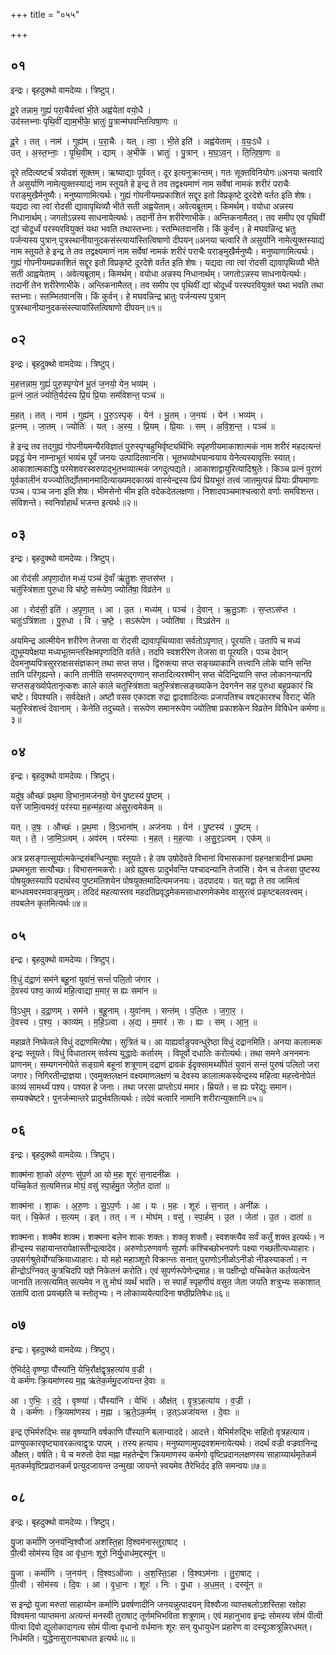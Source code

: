 +++
title = "०५५"

+++


## ०१
इन्द्रः। बृहदुक्थो वामदेव्यः। त्रिष्टुप्।

दू॒रे तन्नाम॒ गुह्यं॑ परा॒चैर्यत्त्वा॑ भी॒ते अह्व॑येतां वयो॒धै ।  
उद॑स्तभ्नाः पृथि॒वीं द्याम॒भीके॒ भ्रातुः॑ पु॒त्रान्म॑घवन्तित्विषा॒णः ॥

दू॒रे । तत् । नाम॑ । गुह्य॑म् । प॒रा॒चैः । यत् । त्वा॒ । भी॒ते इति॑ । अह्व॑येताम् । व॒यः॒ऽधै ।  
उत् । अ॒स्त॒भ्नाः॒ । पृ॒थि॒वीम् । द्याम् । अ॒भीके॑ । भ्रातुः॑ । पु॒त्रान् । म॒घ॒ऽव॒न् । ति॒त्वि॒षा॒णः ॥

दूरे तदित्यष्टर्चं त्रयोदशं सूक्तम्। ऋष्याद्याः पूर्ववत्। दूर इत्यनुक्रान्तम्। गतः सूक्तविनियोगः॥अनया चत्वारि ते असुर्याणि नामेत्युक्तस्याद्यं नाम स्तूयते हे इन्द्र ते तव तद्वक्ष्यमाणं नाम सर्वेषां नामकं शरीरं पराचैः पराङ्मुखैर्मनुष्यैः। मनुष्याणामित्यर्थः। गुह्यं गोपनीयमप्रकाशितं सद्दूर इतो विप्रकृष्टे दूरदेशे वर्तत इति शेषः। यद्यदा त्वा त्वां रोदसी द्यावापृथिव्यौ भीते सती अह्वयेताम्। अवेत्यब्रूताम्। किमर्थम्। वयोधा अन्नस्य निधानार्थम्। जगतोऽन्नस्य साधनायेत्यर्थः। तदानीं तेन शरीरेणाभीके। अन्तिकनामैतत्। तव समीप एव पृथिवीं द्यां चोदूर्ध्वं परस्परवियुक्तं यथा भवति तथास्तभ्नाः। स्तम्भितवानसि। किं कुर्वन्। हे मघवन्निन्द्र भ्रतुः पर्जन्यस्य पुत्रान् पुत्रस्थानीयानुदकसंस्त्यायांस्तित्विषाणो दीपयन्॥अनया चत्वारि ते असुर्यानि नामेत्युक्तस्याद्यं नाम स्तूयते हे इन्द्र ते तव तद्वक्ष्यमाणं नाम सर्वेषां नामकं शरीरं पराचैः पराङ्मुखैर्मनुष्यैः। मनुष्याणामित्यर्थः। गुह्यं गोपनीयमप्रकाशितं सद्दूर इतो विप्रकृष्टे दूरदेशे वर्तत इति शेषः। यद्यदा त्वा त्वां रोदसी द्यावापृथिव्यौ भीते सती आह्वयेताम् । अवेत्यब्रूताम्। किमर्थम्। वयोधा अन्नस्य निधानार्थम्। जगतोऽन्नस्य साधनायेत्यर्थः। तदानीं तेन शरीरेणाभीके। अन्तिकनामैतत्। तव समीप एव पृथिवीं द्यां चोदूर्ध्वं परस्परवियुक्तं यथा भवति तथा स्तभ्नाः। स्तम्भितवानसि। किं कुर्वन्। हे मघवन्निन्द्र भ्रातुः पर्जन्यस्य पुत्रान् पुत्रस्थानीयानुदकसंस्त्यायांस्तित्विषाणो दीपयन्॥१॥

## ०२
इन्द्रः। बृहदुक्थो वामदेव्यः। त्रिष्टुप्।

म॒हत्तन्नाम॒ गुह्यं॑ पुरु॒स्पृग्येन॑ भू॒तं ज॒नयो॒ येन॒ भव्य॑म् ।  
प्र॒त्नं जा॒तं ज्योति॒र्यद॑स्य प्रि॒यं प्रि॒याः सम॑विशन्त॒ पञ्च॑ ॥

म॒हत् । तत् । नाम॑ । गुह्य॑म् । पु॒रु॒ऽस्पृक् । येन॑ । भू॒तम् । ज॒नयः॑ । येन॑ । भव्य॑म् ।  
प्र॒त्नम् । जा॒तम् । ज्योतिः॑ । यत् । अ॒स्य॒ । प्रि॒यम् । प्रि॒याः । सम् । अ॒वि॒श॒न्त॒ । पञ्च॑ ॥

हे इन्द्र तव तद्गुह्यं गोपनीयमन्यैरविज्ञातं पुरुस्पृग्बहुभिर्वृष्ट्यर्थिभिः स्पृहणीयमाकाशात्मकं नाम शरीरं महदत्यन्तं प्रवृद्धं येन नाम्नाभूतं भव्यंच पूर्वं जनयः उत्पादितवानसि। भूतभव्योभयान्वयाय येनेत्यस्यावृत्तिः स्यात्। आकाशात्मकाद्धि परमेशवरस्वरुपाद्भुतभव्यात्मकं जगदुत्पद्यते। आकाशाद्वायुरित्यादिश्रुतेः। किञ्च प्रत्नं पुराणं पूर्वकालीनं यज्ज्योतिर्द्योतमानमादित्याख्यमदकाख्यं वास्येन्द्रस्य प्रियं प्रियभूतं तत्त्वं जातमुत्पन्नं प्रियाः प्रीयमाणाः पञ्च। पञ्च जना इति शेषः। भीमसेनो भीम इति वदेकदेतलक्षणा। निशादपञ्चमाश्चत्वारो वर्णाः समविशन्त। संविशन्ते। स्वनिर्वाहार्थं भजन्त इत्यर्थः॥२॥

## ०३
इन्द्रः। बृहदुक्थो वामदेव्यः। त्रिष्टुप्।

आ रोद॑सी अपृणा॒दोत मध्यं॒ पञ्च॑ दे॒वाँ ऋ॑तु॒शः स॒प्तस॑प्त ।  
चतु॑स्त्रिंशता पुरु॒धा वि च॑ष्टे॒ सरू॑पेण॒ ज्योति॑षा॒ विव्र॑तेन ॥

आ । रोद॑सी॒ इति॑ । अ॒पृ॒णा॒त् । आ । उ॒त । मध्य॑म् । पञ्च॑ । दे॒वान् । ऋ॒तु॒ऽशः । स॒प्तऽस॑प्त ।  
चतुः॑ऽत्रिंशता । पु॒रु॒धा । वि । च॒ष्टे॒ । सऽरू॑पेण । ज्योति॑षा । विऽव्र॑तेन ॥

अयमिन्द्र आत्मीयेन शरीरेण तेजसा वा रोदसी द्यावापृथिव्यावा सर्वतोऽपृणात्। पूरयति। उतापि च मध्यं द्युभूम्यपेक्षया मध्यभूतमन्तरिक्षमपृणादिति वर्तते। तदपि स्वशरीरेण तेजसा वा पूरयति। पञ्च देवान् देवमनुष्यपित्रसुरराक्षससंज्ञकान् तथा सप्त सप्त। द्विरुक्त्या सप्त सङ्ख्याकानि तत्त्वानि लोके यानि सन्ति तानि परिगृह्यन्ते। कानि तानीति सप्तमरुद्गणान् सप्तादित्यरश्मीन् सप्त चेदिन्द्रियानि सप्त लोकानन्यानपि सप्तसङ्ख्योपेतानृत्कशः काले काले चतुस्त्रिंशता चतुस्त्रिंशत्सङ्ख्याकेन देवगनेन सह पुरुधा बहुप्रकारं चि चष्टे। विपश्यति। सर्वदेक्षते। अष्टौ वसव एकादश रुद्रा द्वादशादित्याः प्रजापतिश्च वषट्कारश्च विराट् चेति चतुस्त्रिंशत्त्वं देवानाम् । केनेति तदुच्यते। सरूपेण समानरूपेण ज्योतिषा प्रकाशकेन विव्रतेन विविधेन कर्मणा॥३॥

## ०४
इन्द्रः। बृहदुक्थो वामदेव्यः। त्रिष्टुप्।

यदु॑ष॒ औच्छः॑ प्रथ॒मा वि॒भाना॒मज॑नयो॒ येन॑ पु॒ष्टस्य॑ पु॒ष्टम् ।  
यत्ते॑ जामि॒त्वमव॑रं॒ पर॑स्या म॒हन्म॑ह॒त्या अ॑सुर॒त्वमेक॑म् ॥

यत् । उ॒षः॒ । औच्छः॑ । प्र॒थ॒मा । वि॒ऽभाना॑म् । अज॑नयः । येन॑ । पु॒ष्टस्य॑ । पु॒ष्टम् ।  
यत् । ते॒ । जा॒मि॒ऽत्वम् । अव॑रम् । पर॑स्याः । म॒हत् । म॒ह॒त्याः । अ॒सु॒र॒ऽत्वम् । एक॑म् ॥

अत्र प्रसङ्गात्सूर्यात्मकेन्द्रसंबन्धिन्युषाः स्तूयते। हे उष उषोदेवते विभानां विभासकानां ग्रहनक्षत्रादीनां प्रथमा प्रथमभुता सत्यौच्छः। विभासनमकरोः। अग्रे ह्युषसः प्रादुर्भवन्ति पश्चादन्यानि तेजांसि। येन च तेजसा पुष्टस्य पोषयुक्तस्यापि पदार्थस्य पुष्टमतिशयेन पोषयुक्तमादित्यमजनयः। उदपादयः। यत् यद्वा ते तव जामित्वं बान्धवमवरमवाङ्मुखम्। तदिदं महत्यास्तव महदतिप्रवृद्धमेकमसाधारणमेकमेव वासुरत्वं प्रकृष्टबलवत्त्वम्। तवबलेन कृतमित्यर्थः॥४॥

## ०५
इन्द्रः। बृहदुक्थो वामदेव्यः। त्रिष्टुप्।

वि॒धुं द॑द्रा॒णं सम॑ने बहू॒नां युवा॑नं॒ सन्तं॑ पलि॒तो ज॑गार ।  
दे॒वस्य॑ पश्य॒ काव्यं॑ महि॒त्वाद्या म॒मार॒ स ह्यः समा॑न ॥

वि॒ऽधुम् । द॒द्रा॒णम् । सम॑ने । ब॒हू॒नाम् । युवा॑नम् । सन्त॑म् । प॒लि॒तः । ज॒गा॒र॒ ।  
दे॒वस्य॑ । प॒श्य॒ । काव्य॑म् । म॒हि॒ऽत्वा । अ॒द्य । म॒मार॑ । सः । ह्यः । सम् । आ॒न॒ ॥

महाव्रते निष्केवले विधुं दद्राणमित्येषा। सुत्रितं च। आ याह्यर्वाङुपवन्धुरेष्ठा विधुं दद्रानमिति। अनया कलात्मक इन्द्रः स्तूयते। विधुं विधातारम् सर्वस्य युद्धादेः कर्तारम् । विपूर्वो दधातिः करोत्यर्थः। तथा समने अननमनः प्राणनम्। सम्यगननोपेते सङ्ग्रामे बहूनां शत्रूणाम् दद्राणं द्रावकं ईदृक्सामर्थ्योपेतं युवानं सन्तं पुरुषं पलितो जरा जगार। निगिरतीन्द्राज्ञया। एवमुक्तलक्षनं वक्ष्यमाणलक्षणं च देवस्य कालात्मकस्येन्द्रस्य महित्वा महत्त्वेनोपेतं काव्यं सामर्थ्यं पश्य। पश्यत हे जनाः। तथा जरसा प्राप्तोऽयं ममार। म्रियते। स ह्यः परेद्युः समान। सम्यक्चेष्टरे। पुनर्जन्मान्तरे प्रादुर्भवतित्यर्थः। तदेवं चत्वारि नामानि शरीरान्युक्तानि॥५॥

## ०६
इन्द्रः। बृहदुक्थो वामदेव्यः। त्रिष्टुप्।

शाक्म॑ना शा॒को अ॑रु॒णः सु॑प॒र्ण आ यो म॒हः शूरः॑ स॒नादनी॑ळः ।  
यच्चि॒केत॑ स॒त्यमित्तन्न मोघं॒ वसु॑ स्पा॒र्हमु॒त जेतो॒त दाता॑ ॥

शाक्म॑ना । शा॒कः । अ॒रु॒णः । सु॒ऽप॒र्णः । आ । यः । म॒हः । शूरः॑ । स॒नात् । अनी॑ळः ।  
यत् । चि॒केत॑ । स॒त्यम् । इत् । तत् । न । मोघ॑म् । वसु॑ । स्पा॒र्हम् । उ॒त । जेता॑ । उ॒त । दाता॑ ॥

शाक्मना। शक्मैव शाक्म। शक्मना बलेन शाकः शक्तः। शक्लृ शक्तौ। स्वशक्त्यैव सर्वं कर्तुं शक्त इत्यर्थः। न हीन्द्रस्य सहायान्तरापेक्षास्तीन्द्रत्वादेव। अरुणोऽरुणवर्णः सुपर्णः कश्चिच्छोभनपर्णः पक्ष्या गच्छतीत्यध्याहारः। उपसर्गश्रुतेर्योग्यक्रियाध्याहारः। यो महो महाञ्शूरो विक्रान्तः सनात् पुराणोऽनीळोऽनीडो नीडस्याकर्ता। न हीन्द्रोऽग्निवत् कुत्रचिदपि यज्ञे निकेतनं करोति। एवं सुपर्णरूपेणेन्द्रमाह। स पक्षीन्द्रो यच्चिकेत कर्तव्यत्वेन जानाति तत्सत्यमित् सत्यमेव न तु मोघं व्यर्थं भवति। स स्पार्हं स्पृहणीयं वसुत जेता जयति शत्रुभ्यः सकाशात् उतापि दाता प्रयच्छति च स्तोतृभ्यः। न लोकाव्ययेत्यादिना षष्ठीप्रतिषेधः॥६॥

## ०७
इन्द्रः। बृहदुक्थो वामदेव्यः। त्रिष्टुप्।

ऐभि॑र्ददे॒ वृष्ण्या॒ पौंस्या॑नि॒ येभि॒रौक्ष॑द्वृत्र॒हत्या॑य व॒ज्री ।  
ये कर्म॑णः क्रि॒यमा॑णस्य म॒ह्न ऋ॑तेक॒र्ममु॒दजा॑यन्त दे॒वाः ॥

आ । ए॒भिः॒ । द॒दे॒ । वृष्ण्या॑ । पौंस्या॑नि । येभिः॑ । औक्ष॑त् । वृ॒त्र॒ऽहत्या॑य । व॒ज्री ।  
ये । कर्म॑णः । क्रि॒यमा॑णस्य । म॒ह्ना । ऋ॒ते॒ऽक॒र्मम् । उ॒त्ऽअजा॑यन्त । दे॒वाः ॥

इन्द्र एभिर्मरुद्भिः सह वृष्ण्यानि वर्षकाणि पौंस्यानि बलान्याददे। आदत्ते। येभिर्मरुद्भिः सहितो वृत्रहत्याय। प्राण्युपकारवृष्ट्यावरकत्वाद्वृत्रः पापम् । तस्य हत्याय। मनुष्याणामुपद्रवशमनायेत्यर्थः। तदर्थं वज्री वज्रवानिन्द्र औक्षत्। वर्षति। ये च मरुतो देवा मह्ना महतेन्द्रेण क्रियमाणस्य कर्मणो वृष्टिप्रदानलक्षणस्य साहाय्यार्थमृतेकर्म मृतकर्मवृष्टिप्रदानकर्म प्रत्युदजायन्त उन्मुखा जायन्ते स्वयमेव तैरेभिर्दद इति समन्वयः॥७॥

## ०८
इन्द्रः। बृहदुक्थो वामदेव्यः। त्रिष्टुप्।

यु॒जा कर्मा॑णि ज॒नय॑न्वि॒श्वौजा॑ अशस्ति॒हा वि॒श्वम॑नास्तुरा॒षाट् ।  
पी॒त्वी सोम॑स्य दि॒व आ वृ॑धा॒नः शूरो॒ निर्यु॒धाध॑म॒द्दस्यू॑न् ॥

यु॒जा । कर्मा॑णि । ज॒नय॑न् । वि॒श्वऽओ॑जाः । अ॒श॒स्ति॒ऽहा । वि॒श्वऽम॑नाः । तु॒रा॒षाट् ।  
पी॒त्वी । सोम॑स्य । दि॒वः । आ । वृ॒धा॒नः । शूरः॑ । निः । यु॒धा । अ॒ध॒म॒त् । दस्यू॑न् ॥

स इन्द्रो युजा मरुतां साहाय्येन कर्माणि प्रवर्षणादीनि जनयन्नुत्पादयन् विश्वौजा व्याप्तबलोऽशस्तिहा रक्षोहा विश्वमना प्याप्तमना अत्यन्तं मनस्वी तुराषाट् तूर्णमभिभविता शत्रूणाम्। एवं महानुभाव इन्द्रः सोमस्य सोमं पीत्वी पीत्वा दिवो द्युलोकादागत्य सोमं पीत्वा वृधानो वर्धमानः शूरः सन् युधायुधेन प्रहारेण वा दस्यूञ्शत्रून्निरधमत्। निर्धमति। युद्धेनासुरानपबाधत इत्यर्थः॥८॥